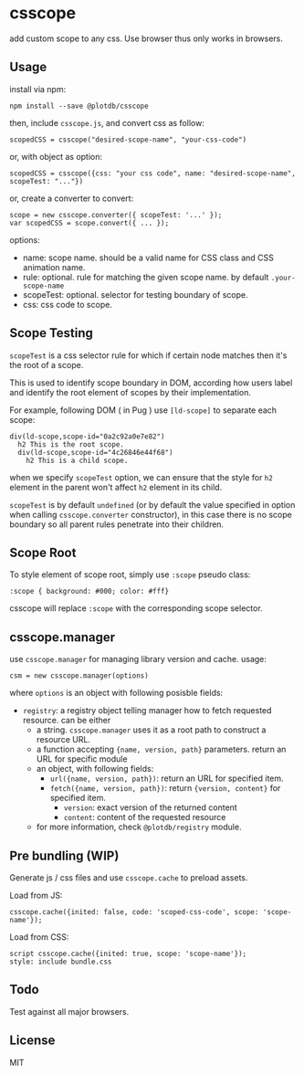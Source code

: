 # csscope

add custom scope to any css. Use browser thus only works in browsers.


## Usage

install via npm:

    npm install --save @plotdb/csscope


then, include `csscope.js`, and convert css as follow:

    scopedCSS = csscope("desired-scope-name", "your-css-code")

or, with object as option:

    scopedCSS = csscope({css: "your css code", name: "desired-scope-name", scopeTest: "..."})

or, create a converter to convert:

    scope = new csscope.converter({ scopeTest: '...' });
    var scopedCSS = scope.convert({ ... });


options:

 - name: scope name. should be a valid name for CSS class and CSS animation name.
 - rule: optional. rule for matching the given scope name. by default `.your-scope-name`
 - scopeTest: optional. selector for testing boundary of scope.
 - css: css code to scope.


## Scope Testing

`scopeTest` is a css selector rule for which if certain node matches then it's the root of a scope.

This is used to identify scope boundary in DOM, according how users label and identify the root element of scopes by their implementation.

For example, following DOM ( in Pug ) use `[ld-scope]` to separate each scope:

    div(ld-scope,scope-id="0a2c92a0e7e82")
      h2 This is the root scope.
      div(ld-scope,scope-id="4c26846e44f68")
        h2 This is a child scope.

when we specify `scopeTest` option, we can ensure that the style for `h2` element in the parent won't affect `h2` element in its child.

`scopeTest` is by default `undefined` (or by default the value specified in option when calling `csscope.converter` constructor), in this case there is no scope boundary so all parent rules penetrate into their children.


## Scope Root

To style element of scope root, simply use `:scope` pseudo class:

    :scope { background: #000; color: #fff}

csscope will replace `:scope` with the corresponding scope selector.

## csscope.manager

use `csscope.manager` for managing library version and cache. usage:

    csm = new csscope.manager(options)

where `options` is an object with following posisble fields:

 - `registry`: a registry object telling manager how to fetch requested resource. can be either
   - a string. `csscope.manager` uses it as a root path to construct a resource URL.
   - a function accepting `{name, version, path}` parameters. return an URL for specific module
   - an object, with following fields:
     - `url({name, version, path})`: return an URL for specified item.
     - `fetch({name, version, path})`: return `{version, content}` for specified item.
       - `version`: exact version of the returned content
       - `content`: content of the requested resource
   - for more information, check `@plotdb/registry` module.


## Pre bundling (WIP)

Generate js / css files and use `csscope.cache` to preload assets. 

Load from JS:

    csscope.cache({inited: false, code: 'scoped-css-code', scope: 'scope-name'});

Load from CSS:

    script csscope.cache({inited: true, scope: 'scope-name'});
    style: include bundle.css



## Todo

Test against all major browsers.


## License

MIT
